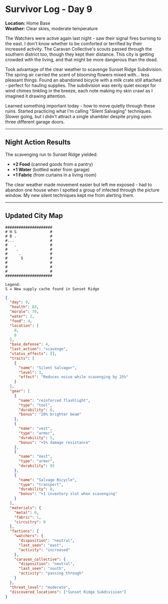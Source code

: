 # Survivor Log - Day 9

**Location:** Home Base  
**Weather:** Clear skies, moderate temperature  

The Watchers were active again last night - saw their signal fires burning to the east. I don't know whether to be comforted or terrified by their increased activity. The Caravan Collective's scouts passed through the southern district too, though they kept their distance. This city is getting crowded with the living, and that might be more dangerous than the dead.

Took advantage of the clear weather to scavenge Sunset Ridge Subdivision. The spring air carried the scent of blooming flowers mixed with... less pleasant things. Found an abandoned bicycle with a milk crate still attached - perfect for hauling supplies. The subdivision was eerily quiet except for wind chimes tinkling in the breeze, each note making my skin crawl as I imagined it drawing attention.

Learned something important today - how to move quietly through these ruins. Started practicing what I'm calling "Silent Salvaging" techniques. Slower going, but I didn't attract a single shambler despite prying open three different garage doors.

---

## Night Action Results
The scavenging run to Sunset Ridge yielded:
- **+2 Food** (canned goods from a pantry)
- **+1 Water** (bottled water from garage)
- **+1 Fabric** (from curtains in a living room)

The clear weather made movement easier but left me exposed - had to abandon one house when I spotted a group of infected through the picture window. My new silent techniques kept me from alerting them.

---

## Updated City Map

```
#####################
# H S               #
# B .               #
#...                #
#   .               #
#    .              #
#     .             #
#      S            #
#                   #
#                   #
#                   #
#####################

Legend:
S = New supply cache found in Sunset Ridge
```

```json
{
  "day": 9,
  "health": 83,
  "morale": 70,
  "water": 2,
  "food": 4,
  "location": [
    0,
    0
  ],
  "base_defense": 4,
  "last_action": "scavenge",
  "status_effects": [],
  "traits": [
    {
      "name": "Silent Salvager",
      "level": 1,
      "effect": "Reduces noise while scavenging by 25%"
    }
  ],
  "gear": [
    {
      "name": "reinforced flashlight",
      "type": "tool",
      "durability": 6,
      "bonus": "20% brighter beam"
    },
    {
      "name": "vest",
      "type": "armor",
      "durability": 5,
      "bonus": "+5% damage resistance"
    },
    {
      "name": "Vest",
      "type": "armor",
      "durability": 93
    },
    {
      "name": "Salvage Bicycle",
      "type": "transport",
      "durability": 8,
      "bonus": "+1 inventory slot when scavenging"
    }
  ],
  "materials": {
    "metal": 0,
    "fabric": 1,
    "circuitry": 0
  },
  "factions": {
    "watchers": {
      "disposition": "neutral",
      "last_seen": "east",
      "activity": "increased"
    },
    "caravan_collective": {
      "disposition": "neutral",
      "last_seen": "south",
      "activity": "passing through"
    }
  },
  "threat_level": "moderate",
  "discovered_locations": ["Sunset Ridge Subdivision"]
}
```